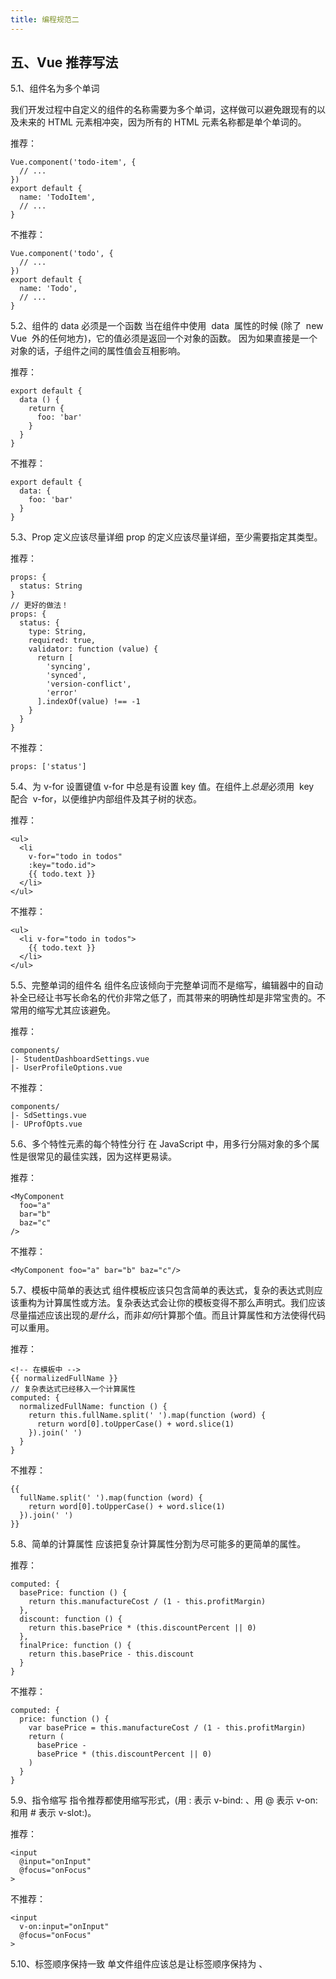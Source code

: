 ```yaml
---
title: 编程规范二
---
```


## 五、Vue 推荐写法

5.1、组件名为多个单词

我们开发过程中自定义的组件的名称需要为多个单词，这样做可以避免跟现有的以及未来的 HTML 元素相冲突，因为所有的 HTML 元素名称都是单个单词的。

推荐：

```
Vue.component('todo-item', {
  // ...
})
export default {
  name: 'TodoItem',
  // ...
}
```

不推荐：

```
Vue.component('todo', {
  // ...
})
export default {
  name: 'Todo',
  // ...
}
```

5.2、组件的 data 必须是一个函数
当在组件中使用  data  属性的时候 (除了  new Vue  外的任何地方)，它的值必须是返回一个对象的函数。 因为如果直接是一个对象的话，子组件之间的属性值会互相影响。

推荐：

```
export default {
  data () {
    return {
      foo: 'bar'
    }
  }
}
```

不推荐：

```
export default {
  data: {
    foo: 'bar'
  }
}
```

5.3、Prop 定义应该尽量详细
prop 的定义应该尽量详细，至少需要指定其类型。

推荐：

```
props: {
  status: String
}
// 更好的做法！
props: {
  status: {
    type: String,
    required: true,
    validator: function (value) {
      return [
        'syncing',
        'synced',
        'version-conflict',
        'error'
      ].indexOf(value) !== -1
    }
  }
}
```

不推荐：

```
props: ['status']
```

5.4、为 v-for 设置键值
v-for 中总是有设置 key 值。在组件上*总是*必须用  key  配合  v-for，以便维护内部组件及其子树的状态。

推荐：

```
<ul>
  <li
    v-for="todo in todos"
    :key="todo.id">
    {{ todo.text }}
  </li>
</ul>
```

不推荐：

```
<ul>
  <li v-for="todo in todos">
    {{ todo.text }}
  </li>
</ul>
```

5.5、完整单词的组件名
组件名应该倾向于完整单词而不是缩写，编辑器中的自动补全已经让书写长命名的代价非常之低了，而其带来的明确性却是非常宝贵的。不常用的缩写尤其应该避免。

推荐：

```
components/
|- StudentDashboardSettings.vue
|- UserProfileOptions.vue
```

不推荐：

```
components/
|- SdSettings.vue
|- UProfOpts.vue
```

5.6、多个特性元素的每个特性分行
在 JavaScript 中，用多行分隔对象的多个属性是很常见的最佳实践，因为这样更易读。

推荐：

```
<MyComponent
  foo="a"
  bar="b"
  baz="c"
/>
```

不推荐：

```
<MyComponent foo="a" bar="b" baz="c"/>
```

5.7、模板中简单的表达式
组件模板应该只包含简单的表达式，复杂的表达式则应该重构为计算属性或方法。复杂表达式会让你的模板变得不那么声明式。我们应该尽量描述应该出现的*是什么*，而非*如何*计算那个值。而且计算属性和方法使得代码可以重用。

推荐：

```
<!-- 在模板中 -->
{{ normalizedFullName }}
// 复杂表达式已经移入一个计算属性
computed: {
  normalizedFullName: function () {
    return this.fullName.split(' ').map(function (word) {
      return word[0].toUpperCase() + word.slice(1)
    }).join(' ')
  }
}
```

不推荐：

```
{{
  fullName.split(' ').map(function (word) {
    return word[0].toUpperCase() + word.slice(1)
  }).join(' ')
}}
```

5.8、简单的计算属性
应该把复杂计算属性分割为尽可能多的更简单的属性。

推荐：

```
computed: {
  basePrice: function () {
    return this.manufactureCost / (1 - this.profitMargin)
  },
  discount: function () {
    return this.basePrice * (this.discountPercent || 0)
  },
  finalPrice: function () {
    return this.basePrice - this.discount
  }
}
```

不推荐：

```
computed: {
  price: function () {
    var basePrice = this.manufactureCost / (1 - this.profitMargin)
    return (
      basePrice -
      basePrice * (this.discountPercent || 0)
    )
  }
}
```

5.9、指令缩写
指令推荐都使用缩写形式，(用 : 表示 v-bind: 、用 @ 表示 v-on: 和用 # 表示 v-slot:)。

推荐：

```
<input
  @input="onInput"
  @focus="onFocus"
>
```

不推荐：

```
<input
  v-on:input="onInput"
  @focus="onFocus"
>
```

5.10、标签顺序保持一致
单文件组件应该总是让标签顺序保持为 、<script>、 <style> 。

推荐：

```
<!-- ComponentA.vue -->
<template>...</template>
<script>/* ... */</script>
<style>/* ... */</style>
```

不推荐：

```
<!-- ComponentA.vue -->
<template>...</template>
<style>/* ... */</style>
<script>/* ... */</script>
```

5.11、组件之间通信

```
父子组件的通信推荐使用 prop 和 emit，而不是 this.$parent 或改变 prop；
兄弟组件之间的通信推荐使用 EventBus（$emit　/ $on），而不是滥用 vuex；
祖孙组件之间的通信推荐使用 $attrs / $listeners 或 provide / inject（依赖注入） ，而不是滥用 vuex；
```

5.12、页面跳转数据传递

```
页面跳转，例如 A 页面跳转到 B 页面，需要将 A 页面的数据传递到 B 页面，推荐使用 路由参数进行传参，而不是将需要传递的数据保存 vuex，然后在 B 页面取出 vuex 的数据，因为如果在 B 页面刷新会导致 vuex 数据丢失，导致 B 页面无法正常显示数据。
```

推荐：

```
let id = ' 123';
this.$router.push({name: 'homeworkinfo', query: {id:id}});
```

5.13、script 标签内部声明顺序

```
script 标签内部的声明顺序如下：
data > prop > components > filter > computed > watch > 钩子函数（钩子函数按其执行顺序） > methods
```

5.14、计算属性 VS 方法 VS 侦听器

```
（1）推荐使用计算属性：计算属性基于响应式依赖进行缓存，只在相关响应式依赖发生改变时它们才会重新求值；相比之下，每次调用方法都会再次执行方法；
（2）推荐使用计算属性：而不是根据 Watch 侦听属性，进行回调； 但是有计算属性做不到的：当需要在数据变化时执行异步或开销较大的操作时，侦听器是最有用的。
```

5.15、v-if VS v-show

```
v-if 是“真正”的条件渲染，因为它会确保在切换过程中条件块内的事件监听器和子组件适当地被销毁和重建。v-if 也是惰性的：如果在初始渲染时条件为假，则什么也不做——直到条件第一次变为真时，才会开始渲染条件块。
相比之下，v-show 就简单得多——不管初始条件是什么，元素总是会被渲染，并且只是简单地基于 CSS 的属性 display 进行切换。
```

推荐：

```
如果运行时，需要非常频繁地切换，推荐使用 v-show 比较好；如果在运行时，条件很少改变，则推荐使用 v-if 比较好。
```

#### Vue 开发必须知道的 36 个技巧【近 1W 字】

[https://juejin.im/post/5d9d386fe51d45784d3f8637#heading-50](https://juejin.im/post/5d9d386fe51d45784d3f8637#heading-50?fileGuid=HtKDCxcXdhJCcqy3)

## 六、React 推荐写法

### **基本规范**

- 每个文件只包含的一个 React 组件：
  - 联系紧密的组件可以使用「命名空间」的形式；
  - 每个文件中可包含多个纯函数组件。
- 始终使用 JSX 语法，不要使用`React.createElement`创建 ReactElement，以提高编写速度、可读性、可维护性（没有 JSX 转换的特殊场景例外，如在`console`中测试组件）。

#### 文件规范

- 组件文件使用一致的`.js`或`.jsx`后缀。所有组件文件的后缀名从`.js`或`.jsx`中任选其一。不应在项目中出现部分组件为`.js`文件，部分为`.jsx`的情况。
- 每个存放组件的目录使用一个`index.js/index.jsx`以命名导出的形式暴露所有组件。同目录内的组件相互引用使用`import Foo from './Foo';`进行。引用其它目录的组件使用`import {Foo} from '../component';`进行。

#### 命名规范

- 文件名：使用**大驼峰命名法（PascalCase）**，如 MyComponent.jsx；
- 组件命名：组件名称和文件名一致，如 MyComponent.jsx 里的组件名应该是 MyComponent；一个目录的根组件使用 index.jsx 命名，以目录名称作为组件名称；
- 引用命名：React 组件使用大驼峰命名法（PascalCase）；
- 高阶组件使用 camelCase 命名。高阶组件事实上并非一个组件，而是一个“生成组件类型”的函数，因此遵守 JavaScript 函数命名的规范，使用 camelCase 命名。
- 使用`onXxx`形式作为`props`中用于回调的属性名称。使用统一的命名规则用以区分`props`中回调和非回调部分的属性，在 JSX 上可以清晰地看到一个组件向上和向下的逻辑交互。
- 使用 withXxx 或 xxxable 形式的词作为高阶组件的名称。高阶组件是为组件添加行为和功能的函数，因此使用如上形式的词有助于对其功能进行理解。

#### 带命名空间的组件

- 如果一个组件有许多关联子组件，可以以该组件作为命名空间编写、调用子组件。

```js
class Form extends React.Component {
  // ...
}
class Row extends React.Component {}
class Label extends React.Component {}
class Input extends React.Component {}
Form.Row = Row;
Form.Label = Label;
Form.Input = Input;
export default Form;
// refence Form component
import Form from "./Form";
const App = (
  <Form>
    <Form.Row>
      <Form.Label />
      <Form.Input />
    </Form.Row>
  </Form>
);
```

### 属性

#### 属性设置

- 在组件行内设置属性（以便 propTypes 校验），不要在外部改变属性的值；
- 属性较多使用`{…this.props}`语法；

```js
// good
const props = {};
props.foo = x;
props.bar = y;
const component = <Component {...props} />;
```

- 属性值明确为`true`时，省略值。

#### 属性对齐方式

- 属性较少时可以行内排列；
- 属性较多时每行一个属性，闭合标签单独成行。

```j s
// bad - too long
<input type="text" value={this.state.newDinosaurName} onChange={this.inputHandler.bind(this, 'newDinosaurName')} />
// bad - aligning attributes after the tag
<input type="text"
       value={this.state.newDinosaurName}
       onChange={this.inputHandler.bind(this, 'newDinosaurName')} />
// good
<input
  type="text"
  value={this.state.newDinosaurName}
  onChange={this.inputHandler.bind(this, 'newDinosaurName')}
 />
```

#### 属性空格

- 属性`=`前后不要添加空格
- JSX 中的花括号前后不要添加空格。

```js
// bad
<Foo bar={ baz } foo = "bar" />
// good
<Foo bar={baz} foo="bar" />
// good { left: '20px' } 为一个对象
<Foo style={{ left: '20px' }} />
```

#### `propTypes`及默认值

- 组件属性都应该在`propTypes`中声明类型；
- 始终明确指定非必选属性的默认值。

```js
// bad
function SFC({ foo, bar, children }) {
  return (
    <div>
      {foo}
      {bar}
      {children}
    </div>
  );
}

// good
function SFC({ foo, bar, children }) {
  return (
    <div>
      {foo}
      {bar}
      {children}
    </div>
  );
}
SFC.propTypes = {
  foo: PropTypes.number.isRequired,
  bar: PropTypes.string,
  children: PropTypes.node,
};
SFC.defaultProps = {
  bar: "",
  children: null,
};
```

### 引号

- JSX 属性使用**双引号**`"`；
- JS 使用**单引号**`'`；

#### `()`使用

- 多行的 JSX 使用 () 包裹，有组件嵌套时使用多行模式；

```js
// bad
return (
  <div>
    <ComponentOne />
    <ComponentTwo />
  </div>
);
// good
var multilineJsx = (
  <header>
    <Logo />
    <Nav />
  </header>
);
// good
return (
  <div>
    <ComponentOne />
    <ComponentTwo />
  </div>
);
```

- 单行 JSX 省略 ()

#### 自闭合标签

- 自闭合所有没有子组件的标签；
- 自闭合标签`/`前留一个空格。

```js
// bad
<Logo></Logo>
// very bad
<Foo                 />
// bad
<Foo
 />
// good
<Logo />
```

#### 方法

- 事件函数用`public class fields`型

```js
// good
class Foo extends React.Component {
  handleClick = () => {
    this.setState({ xxx: aaa });
  };
  render() {
    return <button onClick={this.handleClick}>Click me</button>;
  }
}
// bad
class Foo extends React.Component {
  handleClick() {
    this.setState({ xxx: aaa });
  }
  render() {
    return <button onClick={this.handleClick.bind(this)}>Click me</button>;
  }
}
```

- 事件处理方法以 handle 开头，如 handleClick() {}，用 on 的作为回调做区分

#### 组件代码组织

- 按照生命周期顺序组织组件的属性、方法；
- 方法（属性）之间空一行；
- `render()`方法始终放在最后；
- 自定义方法 React API 方法之后、`render()`之前；
- `class extends React.Component`顺序：
  - `static`属性
  - `static`方法
  - `constructor`
  - `getChildContext`
  - `componentWillMount`
  - `componentDidMount`
  - `componentWillReceiveProps`
  - `shouldComponentUpdate`
  - `componentWillUpdate`
  - `componentDidUpdate`
  - `componentWillUnmount`
  - _点击处理函数或者其他事件处理函数_，如`onClickSubmit()`或`onChangeDescription()`
  - `render`的 getter 方法，如`getSelectReason()`或`getFooterContent()`
  - _可选的 render 方法_，如`renderNavigation()`或`renderProfilePicture()`
  - `render`
- 定义 propTypes, defaultProps, contextTypes

### 六、团队其它规范

- 6.1、尽量不手动操作 DOM

```
因为团队现在使用 vue 框架，所以在项目开发中尽量使用 vue 的特性去满足我们的需求，尽量（不到万不得已）不要手动操作 DOM，包括：增删改 dom 元素、以及更改样式、添加事件等。
```

- 6.2、删除弃用代码

```
很多时候有些代码已经没有用了，但是没有及时去删除，这样导致代码里面包括很多注释的代码块，好的习惯是提交代码前记得删除已经确认弃用的代码，例如：一些调试的 console 语句、无用的弃用代码。
```

- 6.3、保持必要的注释

```
代码注释不是越多越好，保持必要的业务逻辑注释，至于函数的用途、代码逻辑等，要通过语义化的命令、简单明了的代码逻辑，来让阅读代码的人快速看懂。
```

### JS 代码整洁之道：

[https://github.com/alivebao/clean-code-js](https://github.com/alivebao/clean-code-js?fileGuid=HtKDCxcXdhJCcqy3)
